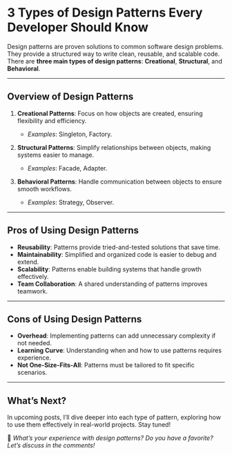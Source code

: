 # **3 Types of Design Patterns Every Developer Should Know**

Design patterns are proven solutions to common software design problems. They provide a structured way to write clean, reusable, and scalable code. There are **three main types of design patterns**: **Creational**, **Structural**, and **Behavioral**.

---

## **Overview of Design Patterns**
1. **Creational Patterns**: Focus on how objects are created, ensuring flexibility and efficiency.  
   - *Examples*: Singleton, Factory.

2. **Structural Patterns**: Simplify relationships between objects, making systems easier to manage.  
   - *Examples*: Facade, Adapter.

3. **Behavioral Patterns**: Handle communication between objects to ensure smooth workflows.  
   - *Examples*: Strategy, Observer.

---

## **Pros of Using Design Patterns**
- **Reusability**: Patterns provide tried-and-tested solutions that save time.
- **Maintainability**: Simplified and organized code is easier to debug and extend.
- **Scalability**: Patterns enable building systems that handle growth effectively.
- **Team Collaboration**: A shared understanding of patterns improves teamwork.

---

## **Cons of Using Design Patterns**
- **Overhead**: Implementing patterns can add unnecessary complexity if not needed.
- **Learning Curve**: Understanding when and how to use patterns requires experience.
- **Not One-Size-Fits-All**: Patterns must be tailored to fit specific scenarios.

---

## **What’s Next?**
In upcoming posts, I’ll dive deeper into each type of pattern, exploring how to use them effectively in real-world projects. Stay tuned!  

💬 *What’s your experience with design patterns? Do you have a favorite? Let’s discuss in the comments!*
